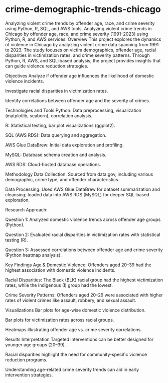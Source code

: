 # crime-demographic-trends-chicago
Analyzing violent crime trends by offender age, race, and crime severity using Python, R, SQL, and AWS tools.
Analyzing violent crime trends in Chicago by offender age, race, and crime severity (1991–2023) using Python, R, and AWS services. Overview This project explores the dynamics of violence in Chicago by analyzing violent crime data spanning from 1991 to 2023. The study focuses on victim demographics, offender age, racial disparities in victimization rates, and crime severity patterns. Through Python, R, AWS, and SQL-based analysis, the project provides insights that can guide violence reduction strategies.

Objectives Analyze if offender age influences the likelihood of domestic violence incidents.

Investigate racial disparities in victimization rates.

Identify correlations between offender age and the severity of crimes.

Technologies and Tools Python: Data preprocessing, visualization (matplotlib, seaborn), correlation analysis.

R: Statistical testing, bar plot visualizations (ggplot2).

SQL (AWS RDS): Data querying and aggregation.

AWS Glue DataBrew: Initial data exploration and profiling.

MySQL: Database schema creation and analysis.

AWS RDS: Cloud-hosted database operations.

Methodology Data Collection: Sourced from data.gov, including various demographic, crime type, and offender characteristics.

Data Processing: Used AWS Glue DataBrew for dataset summarization and cleansing; loaded data into AWS RDS (MySQL) for deeper SQL-based exploration.

Research Approach:

Question 1: Analyzed domestic violence trends across offender age groups (Python).

Question 2: Evaluated racial disparities in victimization rates with statistical testing (R).

Question 3: Assessed correlations between offender age and crime severity (Python heatmap analysis).

Key Findings Age & Domestic Violence: Offenders aged 20–39 had the highest association with domestic violence incidents.

Racial Disparities: The Black (BLK) racial group had the highest victimization rates, while the Indigenous (I) group had the lowest.

Crime Severity Patterns: Offenders aged 20–29 were associated with higher rates of violent crimes like assault, robbery, and sexual assault.

Visualizations Bar plots for age-wise domestic violence distribution.

Bar plots for victimization rates across racial groups.

Heatmaps illustrating offender age vs. crime severity correlations.

Results Interpretation Targeted interventions can be better designed for younger age groups (20–39).

Racial disparities highlight the need for community-specific violence reduction programs.

Understanding age-related crime severity trends can aid in early intervention strategies.

